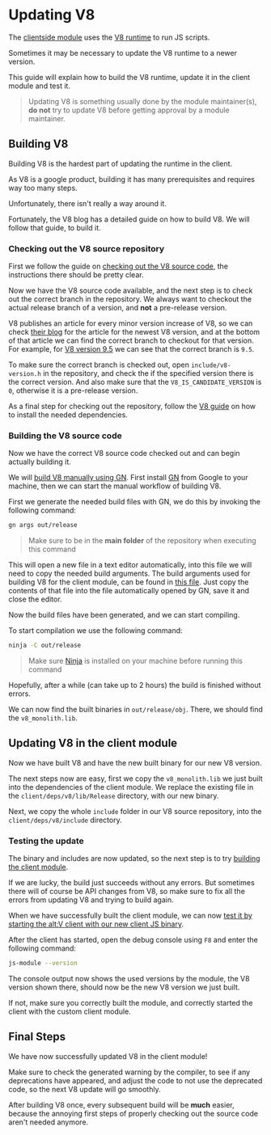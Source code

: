 # Updating V8

The [clientside module](/client) uses the [V8 runtime](https://v8.dev) to run JS scripts.

Sometimes it may be necessary to update the V8 runtime to a newer version.

This guide will explain how to build the V8 runtime, update it in the client module and test it.

> Updating V8 is something usually done by the module maintainer(s), **do not** try to update V8 before
> getting approval by a module maintainer.

## Building V8

Building V8 is the hardest part of updating the runtime in the client.

As V8 is a google product, building it has many prerequisites and requires way too many steps.

Unfortunately, there isn't really a way around it.

Fortunately, the V8 blog has a detailed guide on how to build V8. We will follow that guide, to build it.

### Checking out the V8 source repository

First we follow the guide on [checking out the V8 source code](https://v8.dev/docs/source-code),
the instructions there should be pretty clear.

Now we have the V8 source code available, and the next step is to check out the correct branch
in the repository.
We always want to checkout the actual release branch of a version, and **not** a pre-release version.

V8 publishes an article for every minor version increase of V8, so we can check [their blog](https://v8.dev/blog)
for the article for the newest V8 version, and at the bottom of that article we can find the correct branch to checkout for that version.
For example, for [V8 version 9.5](https://v8.dev/blog/v8-release-95#v8-api) we can see that the correct branch is `9.5`.

To make sure the correct branch is checked out, open `include/v8-version.h` in the repository, and check the if the specified version there
is the correct version. And also make sure that the `V8_IS_CANDIDATE_VERSION` is `0`, otherwise it is a pre-release version.

As a final step for checking out the repository, follow the [V8 guide](https://v8.dev/docs/build#installing-build-dependencies) on how to install the needed dependencies.

### Building the V8 source code

Now we have the correct V8 source code checked out and can begin actually building it.

We will [build V8 manually using GN](https://v8.dev/docs/build-gn).
First install [GN](https://gn.googlesource.com/gn/) from Google to your machine, then we can start the manual workflow of building V8.

First we generate the needed build files with GN, we do this by invoking the following command:
```sh
gn args out/release
```

> Make sure to be in the **main folder** of the repository when executing this command

This will open a new file in a text editor automatically, into this file we will need to copy the
needed build arguments. The build arguments used for building V8 for the client module,
can be found in [this file](/client/deps/v8/args-release.gn).
Just copy the contents of that file into the file automatically opened by GN, save it and close the editor.

Now the build files have been generated, and we can start compiling.

To start compilation we use the following command:
```sh
ninja -C out/release
```

> Make sure [Ninja](https://ninja-build.org/) is installed on your machine before running this command

Hopefully, after a while (can take up to 2 hours) the build is finished without errors.

We can now find the built binaries in `out/release/obj`. There, we should find the `v8_monolith.lib`.

## Updating V8 in the client module

Now we have built V8 and have the new built binary for our new V8 version.

The next steps now are easy, first we copy the `v8_monolith.lib` we just built into the dependencies of the client module.
We replace the existing file in the `client/deps/v8/lib/Release` directory, with our new binary.

Next, we copy the whole `include` folder in our V8 source repository, into the `client/deps/v8/include` directory.

### Testing the update

The binary and includes are now updated, so the next step is to try [building the client module](building.md#client).

If we are lucky, the build just succeeds without any errors. But sometimes there will of course be API changes from V8,
so make sure to fix all the errors from updating V8 and trying to build again.

When we have successfully built the client module, we can now [test it by starting the alt:V client with our new client JS binary](building.md#testing-1).

After the client has started, open the debug console using `F8` and enter the following command:
```sh
js-module --version
```

The console output now shows the used versions by the module, the V8 version shown there, should now be the new V8 version we just built.

If not, make sure you correctly built the module, and correctly started the client with the custom client module.

## Final Steps

We have now successfully updated V8 in the client module!

Make sure to check the generated warning by the compiler, to see if any deprecations have appeared, and adjust the code to not use the deprecated code,
so the next V8 update will go smoothly.

After building V8 once, every subsequent build will be **much** easier, because the annoying first steps of properly checking out the source code
aren't needed anymore.
